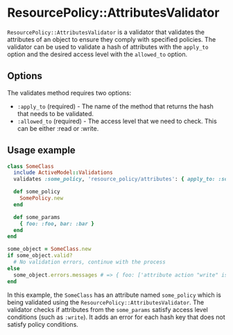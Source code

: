 # ResourcePolicy::AttributesValidator

`ResourcePolicy::AttributesValidator` is a validator that validates the attributes of an object to ensure they comply with specified policies. The validator can be used to validate a hash of attributes with the `apply_to` option and the desired access level with the `allowed_to` option.

## Options

The validates method requires two options:

- `:apply_to` (required) - The name of the method that returns the hash that needs to be validated.
- `:allowed_to` (required) - The access level that we need to check. This can be either :read or :write.

## Usage example

```ruby
class SomeClass
  include ActiveModel::Validations
  validates :some_policy, 'resource_policy/attributes': { apply_to: :some_params, allowed_to: :write }

  def some_policy
    SomePolicy.new
  end

  def some_params
    { foo: :foo, bar: :bar }
  end
end

some_object = SomeClass.new
if some_object.valid?
  # No validation errors, continue with the process
else
  some_object.errors.messages # => { foo: ['attribute action "write" is not allowed'], bar: ['attribute action "write" is not allowed'] }
end
```

In this example, the `SomeClass` has an attribute named `some_policy` which is being validated using the `ResourcePolicy::AttributesValidator`. The validator checks if attributes from the `some_params` satisfy access level conditions (such as `:write`). It adds an error for each hash key that does not satisfy policy conditions.

